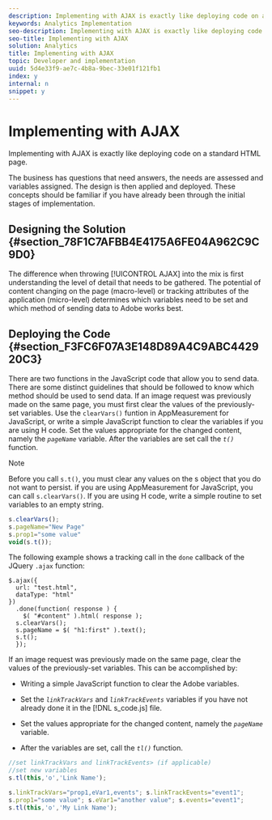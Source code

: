 ```yaml
---
description: Implementing with AJAX is exactly like deploying code on a standard HTML page.
keywords: Analytics Implementation
seo-description: Implementing with AJAX is exactly like deploying code on a standard HTML page.
seo-title: Implementing with AJAX
solution: Analytics
title: Implementing with AJAX
topic: Developer and implementation
uuid: 5d4e33f9-ae7c-4b8a-9bec-33e01f121fb1
index: y
internal: n
snippet: y
---
```


# Implementing with AJAX

Implementing with AJAX is exactly like deploying code on a standard HTML page.

The business has questions that need answers, the needs are assessed and variables assigned. The design is then applied and deployed. These concepts should be familiar if you have already been through the initial stages of implementation.

## Designing the Solution {#section_78F1C7AFBB4E4175A6FE04A962C9C9D0}

The difference when throwing [!UICONTROL AJAX] into the mix is first understanding the level of detail that needs to be gathered. The potential of content changing on the page (macro-level) or tracking attributes of the application (micro-level) determines which variables need to be set and which method of sending data to Adobe works best.

## Deploying the Code {#section_F3FC6F07A3E148D89A4C9ABC442920C3}

There are two functions in the JavaScript code that allow you to send data. There are some distinct guidelines that should be followed to know which method should be used to send data. 
If an image request was previously made on the same page, you must first clear the values of the previously-set variables. Use the `clearVars()` funtion in AppMeasurement for JavaScript, or write a simple JavaScript function to clear the variables if you are using H code. Set the values appropriate for the changed content, namely the *`pageName`* variable. After the variables are set call the *`t()`* function.

>[!NOTE]
>
>Before you call `s.t()`, you must clear any values on the s object that you do not want to persist. if you are using AppMeasurement for JavaScript, you can call `s.clearVars()`. If you are using H code, write a simple routine to set variables to an empty string.

```js
s.clearVars(); 
s.pageName="New Page" 
s.prop1="some value" 
void(s.t());
```

The following example shows a tracking call in the `done` callback of the JQuery `.ajax` function:

```
$.ajax({ 
  url: "test.html", 
  dataType: "html" 
}) 
  .done(function( response ) { 
    $( "#content" ).html( response ); 
  s.clearVars(); 
  s.pageName = $( "h1:first" ).text(); 
  s.t(); 
  }); 

```

If an image request was previously made on the same page, clear the values of the previously-set variables. This can be accomplished by:

* Writing a simple JavaScript function to clear the Adobe variables. 
* Set the *`linkTrackVars`* and *`linkTrackEvents`* variables if you have not already done it in the [!DNL s_code.js] file. 

* Set the values appropriate for the changed content, namely the *`pageName`* variable. 
* After the variables are set, call the *`tl()`* function.

```js
//set linkTrackVars and linkTrackEvents> (if applicable) 
//set new variables 
s.tl(this,'o','Link Name');
```

```js
s.linkTrackVars="prop1,eVar1,events"; s.linkTrackEvents="event1"; 
s.prop1="some value"; s.eVar1="another value"; s.events="event1"; 
s.tl(this,'o','My Link Name');
```

